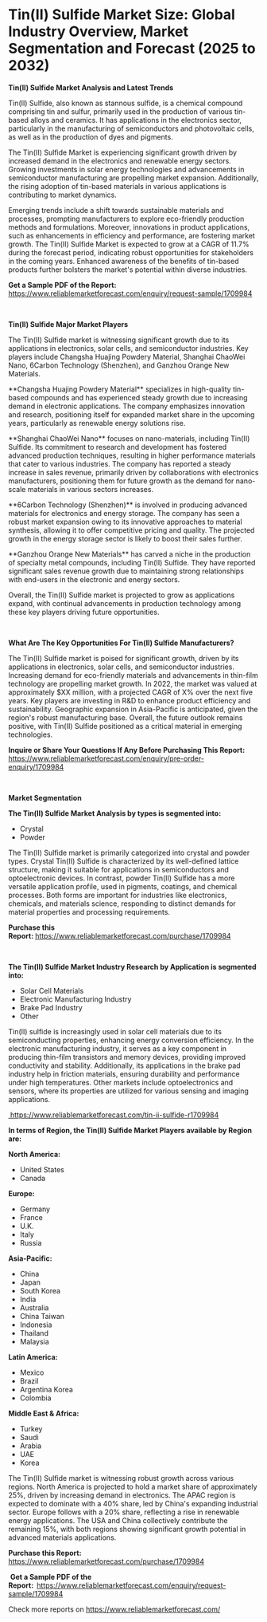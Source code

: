 <p><h1>Tin(II) Sulfide Market Size: Global Industry Overview, Market Segmentation and Forecast (2025 to 2032)</h1></p><p><strong>Tin(II) Sulfide Market Analysis and Latest Trends</strong></p>
<p><p>Tin(II) Sulfide, also known as stannous sulfide, is a chemical compound comprising tin and sulfur, primarily used in the production of various tin-based alloys and ceramics. It has applications in the electronics sector, particularly in the manufacturing of semiconductors and photovoltaic cells, as well as in the production of dyes and pigments.</p><p>The Tin(II) Sulfide Market is experiencing significant growth driven by increased demand in the electronics and renewable energy sectors. Growing investments in solar energy technologies and advancements in semiconductor manufacturing are propelling market expansion. Additionally, the rising adoption of tin-based materials in various applications is contributing to market dynamics. </p><p>Emerging trends include a shift towards sustainable materials and processes, prompting manufacturers to explore eco-friendly production methods and formulations. Moreover, innovations in product applications, such as enhancements in efficiency and performance, are fostering market growth. The Tin(II) Sulfide Market is expected to grow at a CAGR of 11.7% during the forecast period, indicating robust opportunities for stakeholders in the coming years. Enhanced awareness of the benefits of tin-based products further bolsters the market's potential within diverse industries.</p></p>
<p><strong>Get a Sample PDF of the Report:&nbsp;</strong> <a href="https://www.reliablemarketforecast.com/enquiry/request-sample/1709984?utm_campaign=1832&utm_medium=2&utm_source=Github&utm_content=ia&utm_term=10012025&utm_id=tinii-sulfide">https://www.reliablemarketforecast.com/enquiry/request-sample/1709984</a></p>
<p>&nbsp;</p>
<p><strong>Tin(II) Sulfide Major Market Players</strong></p>
<p><p>The Tin(II) Sulfide market is witnessing significant growth due to its applications in electronics, solar cells, and semiconductor industries. Key players include Changsha Huajing Powdery Material, Shanghai ChaoWei Nano, 6Carbon Technology (Shenzhen), and Ganzhou Orange New Materials.</p><p>**Changsha Huajing Powdery Material** specializes in high-quality tin-based compounds and has experienced steady growth due to increasing demand in electronic applications. The company emphasizes innovation and research, positioning itself for expanded market share in the upcoming years, particularly as renewable energy solutions rise.</p><p>**Shanghai ChaoWei Nano** focuses on nano-materials, including Tin(II) Sulfide. Its commitment to research and development has fostered advanced production techniques, resulting in higher performance materials that cater to various industries. The company has reported a steady increase in sales revenue, primarily driven by collaborations with electronics manufacturers, positioning them for future growth as the demand for nano-scale materials in various sectors increases.</p><p>**6Carbon Technology (Shenzhen)** is involved in producing advanced materials for electronics and energy storage. The company has seen a robust market expansion owing to its innovative approaches to material synthesis, allowing it to offer competitive pricing and quality. The projected growth in the energy storage sector is likely to boost their sales further.</p><p>**Ganzhou Orange New Materials** has carved a niche in the production of specialty metal compounds, including Tin(II) Sulfide. They have reported significant sales revenue growth due to maintaining strong relationships with end-users in the electronic and energy sectors.</p><p>Overall, the Tin(II) Sulfide market is projected to grow as applications expand, with continual advancements in production technology among these key players driving future opportunities.</p></p>
<p>&nbsp;</p>
<p><strong>What Are The Key Opportunities For Tin(II) Sulfide Manufacturers?</strong></p>
<p><p>The Tin(II) Sulfide market is poised for significant growth, driven by its applications in electronics, solar cells, and semiconductor industries. Increasing demand for eco-friendly materials and advancements in thin-film technology are propelling market growth. In 2022, the market was valued at approximately $XX million, with a projected CAGR of X% over the next five years. Key players are investing in R&D to enhance product efficiency and sustainability. Geographic expansion in Asia-Pacific is anticipated, given the region's robust manufacturing base. Overall, the future outlook remains positive, with Tin(II) Sulfide positioned as a critical material in emerging technologies.</p></p>
<p><strong>Inquire or Share Your Questions If Any Before Purchasing This Report:</strong> <a href="https://www.reliablemarketforecast.com/enquiry/pre-order-enquiry/1709984?utm_campaign=1832&utm_medium=2&utm_source=Github&utm_content=ia&utm_term=10012025&utm_id=tinii-sulfide">https://www.reliablemarketforecast.com/enquiry/pre-order-enquiry/1709984</a></p>
<p>&nbsp;</p>
<p><strong>Market Segmentation</strong></p>
<p><strong>The Tin(II) Sulfide Market Analysis by types is segmented into:</strong></p>
<p><ul><li>Crystal</li><li>Powder</li></ul></p>
<p><p>The Tin(II) Sulfide market is primarily categorized into crystal and powder types. Crystal Tin(II) Sulfide is characterized by its well-defined lattice structure, making it suitable for applications in semiconductors and optoelectronic devices. In contrast, powder Tin(II) Sulfide has a more versatile application profile, used in pigments, coatings, and chemical processes. Both forms are important for industries like electronics, chemicals, and materials science, responding to distinct demands for material properties and processing requirements.</p></p>
<p><strong>Purchase this Report:&nbsp;</strong><a href="https://www.reliablemarketforecast.com/purchase/1709984?utm_campaign=1832&utm_medium=2&utm_source=Github&utm_content=ia&utm_term=10012025&utm_id=tinii-sulfide">https://www.reliablemarketforecast.com/purchase/1709984</a></p>
<p>&nbsp;</p>
<p><strong>The Tin(II) Sulfide Market Industry Research by Application is segmented into:</strong></p>
<p><ul><li>Solar Cell Materials</li><li>Electronic Manufacturing Industry</li><li>Brake Pad Industry</li><li>Other</li></ul></p>
<p><p>Tin(II) sulfide is increasingly used in solar cell materials due to its semiconducting properties, enhancing energy conversion efficiency. In the electronic manufacturing industry, it serves as a key component in producing thin-film transistors and memory devices, providing improved conductivity and stability. Additionally, its applications in the brake pad industry help in friction materials, ensuring durability and performance under high temperatures. Other markets include optoelectronics and sensors, where its properties are utilized for various sensing and imaging applications.</p></p>
<p><a href="https://www.reliablemarketforecast.com/tin-ii-sulfide-r1709984?utm_campaign=1832&utm_medium=2&utm_source=Github&utm_content=ia&utm_term=10012025&utm_id=tinii-sulfide">&nbsp;https://www.reliablemarketforecast.com/tin-ii-sulfide-r1709984</a></p>
<p><strong>In terms of Region, the Tin(II) Sulfide Market Players available by Region are:</strong></p>
<p>
    <p> <strong> North America: </strong>
        <ul>
            <li>United States</li>
            <li>Canada</li>
        </ul>
        </p> 
    <p> <strong> Europe: </strong>
        <ul>
            <li>Germany</li>
            <li>France</li>
            <li>U.K.</li>
            <li>Italy</li>
            <li>Russia</li>
        </ul>
        </p> 
    <p> <strong> Asia-Pacific: </strong>
        <ul>
            <li>China</li>
            <li>Japan</li>
            <li>South Korea</li>
            <li>India</li>
            <li>Australia</li>
            <li>China Taiwan</li>
            <li>Indonesia</li>
            <li>Thailand</li>
            <li>Malaysia</li>
        </ul>
        </p> 
    <p> <strong> Latin America: </strong>
        <ul>
            <li>Mexico</li>
            <li>Brazil</li>
            <li>Argentina Korea</li>
            <li>Colombia</li>
        </ul>
        </p> 
    <p> <strong> Middle East & Africa: </strong>
        <ul>
            <li>Turkey</li>
            <li>Saudi</li>
            <li>Arabia</li>
            <li>UAE</li>
            <li>Korea</li>
        </ul>
    </p>
    </p>
<p><p>The Tin(II) Sulfide market is witnessing robust growth across various regions. North America is projected to hold a market share of approximately 25%, driven by increasing demand in electronics. The APAC region is expected to dominate with a 40% share, led by China's expanding industrial sector. Europe follows with a 20% share, reflecting a rise in renewable energy applications. The USA and China collectively contribute the remaining 15%, with both regions showing significant growth potential in advanced materials applications.</p></p>
<p><strong>Purchase this Report: </strong><a href="https://www.reliablemarketforecast.com/purchase/1709984?utm_campaign=1832&utm_medium=2&utm_source=Github&utm_content=ia&utm_term=10012025&utm_id=tinii-sulfide">https://www.reliablemarketforecast.com/purchase/1709984</a></p>
<p>&nbsp;<strong>Get a Sample PDF of the Report:&nbsp;&nbsp;</strong><a href="https://www.reliablemarketforecast.com/enquiry/request-sample/1709984?utm_campaign=1832&utm_medium=2&utm_source=Github&utm_content=ia&utm_term=10012025&utm_id=tinii-sulfide">https://www.reliablemarketforecast.com/enquiry/request-sample/1709984</a></p>
<p><strong></strong></p>
<p>Check more reports on <a href="https://www.reliablemarketforecast.com/?utm_campaign=1832&utm_medium=2&utm_source=Github&utm_content=ia&utm_term=10012025&utm_id=tinii-sulfide">https://www.reliablemarketforecast.com/</a></p>